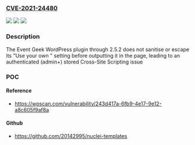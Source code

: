 ### [CVE-2021-24480](https://cve.mitre.org/cgi-bin/cvename.cgi?name=CVE-2021-24480)
![](https://img.shields.io/static/v1?label=Product&message=Event%20Geek&color=blue)
![](https://img.shields.io/static/v1?label=Version&message=2.5.2%3C%3D%202.5.2%20&color=brighgreen)
![](https://img.shields.io/static/v1?label=Vulnerability&message=CWE-79%20Cross-site%20Scripting%20(XSS)&color=brighgreen)

### Description

The Event Geek WordPress plugin through 2.5.2 does not sanitise or escape its "Use your own " setting before outputting it in the page, leading to an authenticated (admin+) stored Cross-Site Scripting issue

### POC

#### Reference
- https://wpscan.com/vulnerability/243d417a-6fb9-4e17-9e12-a8c605f9af8a

#### Github
- https://github.com/20142995/nuclei-templates

